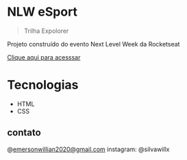 # NLW eSport 

> Trilha Expolorer

Projeto  construído do evento Next Level Week da Rocketseat

[Clique aqui para acesssar](https://silvawillx.github.io/nlw-E-Sports/)
# Tecnologias

- HTML
- CSS

## contato

@emersonwillian2020@gmail.com
instagram: @silvawillx
